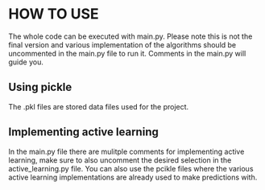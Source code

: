 # HOW TO USE

The whole code can be executed with main.py. Please note this is not the final version and various implementation of the algorithms should be uncommented in the main.py file to run it. 
Comments in the main.py will guide you. 

## Using pickle 
The .pkl files are stored data files used for the project. 

## Implementing active learning
In the main.py file there are mulitple comments for implementing active learning, make sure to also uncomment the desired selection in the active_learning.py file. You can also use the pcikle files where the various active learning implementations are already used to make predictions with.



